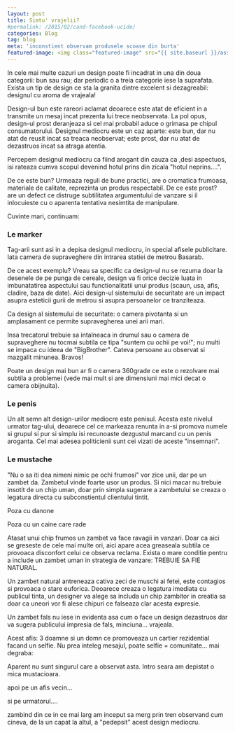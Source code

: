 ```yaml
---
layout: post
title: Simtu' vrajelii?
#permalink: /2015/02/cand-facebook-ucide/
categories: Blog
tag: blog
meta: 'inconstient observam produsele scoase din burta'
featured-image: <img class="featured-image" src="{{ site.baseurl }}/assets/img/post/cand-facebook-ucide/cfu-cover.png" alt="pixel art facebook and youtube" />
---
```


In cele mai multe cazuri un design poate fi incadrat in una din doua categorii: bun sau rau; dar periodic o a treia categorie iese la suprafata. Exista un tip de design ce sta la granita dintre excelent si dezagreabil: designul cu aroma de vrajeala!

Design-ul bun este rareori aclamat deoarece este atat de eficient in a transmite un mesaj incat prezenta lui trece neobservata. La pol opus, design-ul prost deranjeaza si cel mai probabil aduce o grimasa pe chipul consumatorului. 
Designul mediocru este un caz aparte: este bun, dar nu atat de reusit incat sa treaca neobservat; este prost, dar nu atat de dezastruos incat sa atraga atentia.

Percepem designul mediocru ca fiind arogant din cauza ca ,desi aspectuos, isi rateaza cumva scopul devenind hotul prins din zicala "hotul neprins....".

De ce este bun? Urmeaza reguli de bune practici, are o cromatica frumoasa, materiale de calitate, reprezinta un produs respectabil. De ce este prost? are un defect ce distruge subtilitatea argumentului de vanzare si il inlocuieste cu o aparenta tentativa nesimtita de manipulare.

Cuvinte mari, continuam:

### Le marker

Tag-arii sunt asi in a depisa designul mediocru, in special afisele publicitare. Iata camera de supraveghere din intrarea statiei de metrou Basarab.

De ce acest exemplu? Vreau sa specific ca design-ul nu se rezuma doar la desenele de pe punga de cereale, design va fi orice decizie luata in imbunatatirea aspectului sau functionalitatii unui produs (scaun, usa, afis, cladire, baza de date). Aici design-ul sistemului de securitate are un impact asupra esteticii gurii de metrou si asupra persoanelor ce tranziteaza.

Ca design al sistemului de securitate: o camera pivotanta si un amplasament ce permite supravegherea unei arii mari.

Insa trecatorul trebuie sa intalneaca in drumul sau o camera de supraveghere nu tocmai subtila ce tipa "suntem cu ochii pe voi!"; nu multi se impaca cu ideea de "BigBrother". Cateva persoane au observat si mazgalit minunea. Bravos!

Poate un design mai bun ar fi o camera 360grade ce este o rezolvare mai subtila a problemei (vede mai mult si are dimensiuni mai mici decat o camera obijnuita).

### Le penis

Un alt semn alt design-urilor mediocre este penisul. Acesta este nivelul urmator tag-ului, deoarece cel ce markeaza renunta in a-si promova numele si grupul si pur si simplu isi recunoaste dezgustul marcand cu un penis aroganta. Cel mai adesea politicienii sunt cei vizati de aceste "insemnari".

### Le mustache

"Nu o sa iti dea nimeni nimic pe ochi frumosi" vor zice unii, dar pe un zambet da. Zambetul vinde foarte usor un produs. Si nici macar nu trebuie insotit de un chip uman, doar prin simpla sugerare a zambetului se creaza o legatura directa cu subconstientul clientului tintit.

Poza cu danone

Poza cu un caine care rade

Atasat unui chip frumos un zambet va face ravagii in vanzari. Doar ca aici se greseste de cele mai multe ori, aici apare acea greaseala subtila ce provoaca disconfort celui ce observa reclama. Exista o mare conditie pentru a include un zambet uman in strategia de vanzare: TREBUIE SA FIE NATURAL.

Un zambet natural antreneaza cativa zeci de muschi ai fetei, este contagios si provoaca o stare euforica. Deoarece creaza o legatura imediata cu publicul tinta, un designer va alege sa includa un chip zambitor in creatia sa doar ca uneori vor fi alese chipuri ce falseaza clar acesta expresie. 

Un zambet fals nu iese in evidenta asa cum o face un design dezastruos dar va sugera publicului impresia de fals, minciuna... vrajeala.

Acest afis: 3 doamne si un domn ce promoveaza un cartier rezidential facand un selfie. Nu prea inteleg mesajul, poate selfie = comunitate... mai degraba:

Aparent nu sunt singurul care a observat asta. Intro seara am depistat o mica mustacioara.

apoi pe un afis vecin...

si pe urmatorul....

zambind din ce in ce mai larg am inceput sa merg prin tren observand cum cineva, de la un capat la altul, a "pedepsit" acest design mediocru. 


